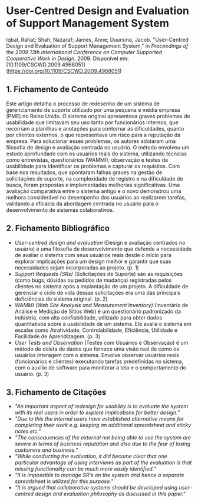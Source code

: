 # User-Centred Design and Evaluation of Support Management System

Iqbal, Rahat; Shah, Nazaraf; James, Anne; Duursma, Jacob. "User-Centred Design and Evaluation of Support Management System," in *Proceedings of the 2009 13th International Conference on Computer Supported Cooperative Work in Design*, 2009. Disponível em: [10.1109/CSCWD.2009.4968051]
(https://doi.org/10.1109/CSCWD.2009.4968051)

## 1. Fichamento de Conteúdo

Este artigo detalha o processo de redesenho de um sistema de gerenciamento de suporte utilizado por uma pequena e média empresa (PME) no Reino Unido. O sistema original apresentava graves problemas de usabilidade que limitavam seu uso tanto por funcionários internos, que recorriam a planilhas e anotações para contornar as dificuldades, quanto por clientes externos, o que representava um risco para a reputação da empresa. Para solucionar esses problemas, os autores adotaram uma filosofia de design e avaliação centrada no usuário. O método envolveu um estudo aprofundado com os usuários reais do sistema, utilizando técnicas como entrevistas, questionários (WAMMI), observação e testes de usabilidade para identificar os problemas e capturar os requisitos. Com base nos resultados, que apontaram falhas graves na gestão de solicitações de suporte, na complexidade de registro e na dificuldade de busca, foram propostas e implementadas melhorias significativas. Uma avaliação comparativa entre o sistema antigo e o novo demonstrou uma melhora considerável no desempenho dos usuários ao realizarem tarefas, validando a eficácia da abordagem centrada no usuário para o desenvolvimento de sistemas colaborativos.

## 2. Fichamento Bibliográfico

* _User-centred design and evaluation_ (Design e avaliação centrados no usuário) é uma filosofia de desenvolvimento que defende a necessidade de avaliar o sistema com seus usuários reais desde o início para explorar implicações para um design melhor e garantir que suas necessidades sejam incorporadas ao projeto. (p. 1)
* _Support Requests (SRs)_ (Solicitações de Suporte) são as requisições (como bugs, dúvidas ou pedidos de mudança) registradas pelos clientes no sistema após a implantação de um projeto. A dificuldade de gerenciar o ciclo de vida dessas solicitações era uma das principais deficiências do sistema original. (p. 2)
* _WAMMI (Web Site Analysis and Measurement Inventory)_ (Inventário de Análise e Medição de Sítios Web) é um questionário padronizado da indústria, com alta confiabilidade, utilizado para obter dados quantitativos sobre a usabilidade de um sistema. Ele avalia o sistema em escalas como Atratividade, Controlabilidade, Eficiência, Utilidade e Facilidade de Aprendizagem. (p. 3)
* _User Tests and Observation_ (Testes com Usuários e Observação) é um método de coleta de dados que fornece uma visão real de como os usuários interagem com o sistema. Envolve observar usuários reais (funcionários e clientes) executando tarefas predefinidas no sistema, com o auxílio de software para monitorar a tela e o comportamento do usuário. (p. 3)

## 3. Fichamento de Citações

* _"An important aspect of redesign for usability is to evaluate the system with its real users in order to explore implications for better design."_  
* _"Due to this the internal users have established alternative means for completing their work e.g. keeping an additional spreadsheet and sticky notes etc."_  
* _"The consequences of the external not being able to use the system are severe in terms of business reputation and also due to the fear of losing customers and business."_  
* _"While conducting the evaluation, it did become clear that one particular advantage of using interviews as part of the evaluation is that missing functionality can be much more easily identified."_  
* _"It is impossible to manage SR's on the system and hence a separate spreadsheet is utilized for this purpose."_  
* _"It is argued that collaborative systems should be developed using user-centred design and evaluation philosophy as discussed in this paper."_  
